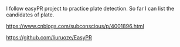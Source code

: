 I follow easyPR project to practice plate detection.
So far I can list the candidates of plate.

https://www.cnblogs.com/subconscious/p/4001896.html

https://github.com/liuruoze/EasyPR
